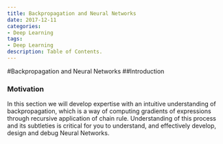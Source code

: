 ```yaml
---
title: Backpropagation and Neural Networks
date: 2017-12-11
categories:
- Deep Learning
tags: 
- Deep Learning
description: Table of Contents.
---
```

#Backpropagation and Neural Networks
##Introduction
### Motivation
In this section we will develop expertise with an intuitive understanding of backpropagation, which is a way of computing gradients of expressions through recursive application of chain rule. Understanding of this process and its subtleties is critical for you to understand, and effectively develop, design and debug Neural Networks.